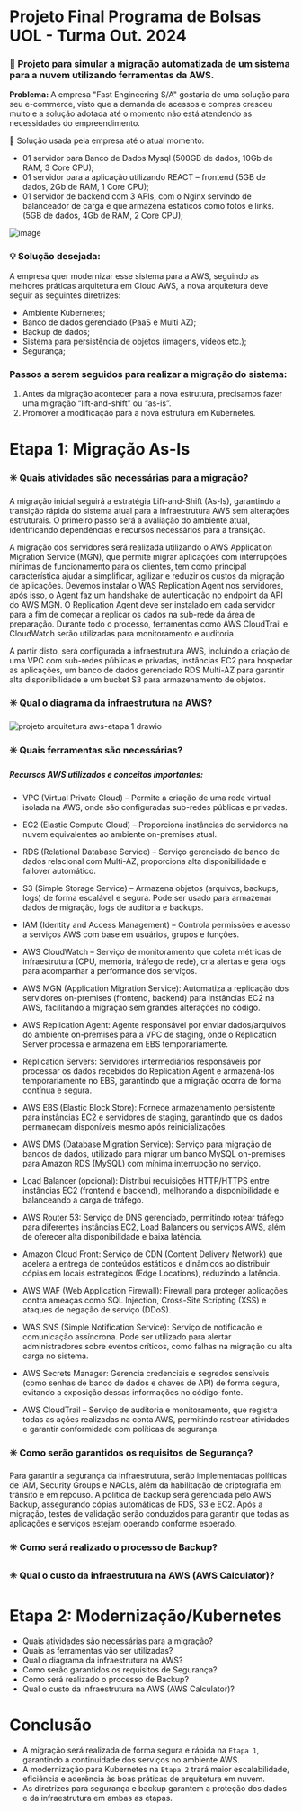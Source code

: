 # Projeto Final Programa de Bolsas UOL - Turma Out. 2024

### 📄 Projeto para simular a migração automatizada de um sistema para a nuvem utilizando ferramentas da AWS.

**Problema:** A empresa "Fast Engineering S/A" gostaria de uma solução para seu e-commerce, visto que a demanda de acessos e compras cresceu muito e a solução adotada até o momento não está atendendo as necessidades do empreendimento.

📌 Solução usada pela empresa até o atual momento:

- 01 servidor para Banco de Dados Mysql (500GB de dados, 10Gb de RAM, 3 Core CPU);
- 01 servidor para a aplicação utilizando REACT – frontend (5GB de dados, 2Gb de RAM, 1 Core CPU);
- 01 servidor de backend com 3 APIs, com o Nginx servindo de balanceador de carga e que armazena estáticos como fotos e links. (5GB de dados, 4Gb de RAM, 2 Core CPU); 

![image](https://github.com/user-attachments/assets/154f6483-7375-41b6-8529-3f714ce6ce26)

### 💡 Solução desejada:

A empresa quer modernizar esse sistema para a AWS, seguindo as melhores práticas arquitetura em Cloud AWS, a nova arquitetura deve seguir as seguintes diretrizes:

-  Ambiente Kubernetes;
-  Banco de dados gerenciado (PaaS e Multi AZ);
-  Backup de dados;
-  Sistema para persistência de objetos (imagens, vídeos etc.);
-  Segurança;

### Passos a serem seguidos para realizar a migração do sistema:

1) Antes da migração acontecer para a nova estrutura, precisamos fazer uma migração “lift-and-shift” ou “as-is”.
2) Promover a modificação para a nova estrutura em Kubernetes.

# Etapa 1: Migração As-Is

### ✳️ Quais atividades são necessárias para a migração?

A migração inicial seguirá a estratégia Lift-and-Shift (As-Is), garantindo a transição rápida do sistema atual para a infraestrutura AWS sem alterações estruturais. O primeiro passo será a avaliação do ambiente atual, identificando dependências e recursos necessários para a transição.

A migração dos servidores será realizada utilizando o AWS Application Migration Service (MGN), que permite migrar aplicações com interrupções mínimas de funcionamento para os clientes, tem como principal característica ajudar a simplificar, agilizar e reduzir os custos da migração de aplicações. Devemos instalar o WAS Replication Agent nos servidores, após isso, o Agent faz um handshake de autenticação no endpoint da API do AWS MGN. O Replication Agent deve ser instalado em cada servidor para a fim de começar a replicar os dados na sub-rede da área de preparação. Durante todo o processo, ferramentas como AWS CloudTrail e CloudWatch serão utilizadas para monitoramento e auditoria. 

A partir disto, será configurada a infraestrutura AWS, incluindo a criação de uma VPC com sub-redes públicas e privadas, instâncias EC2 para hospedar as aplicações, um banco de dados gerenciado RDS Multi-AZ para garantir alta disponibilidade e um bucket S3 para armazenamento de objetos. 

### ✳️ Qual o diagrama da infraestrutura na AWS?

![projeto arquitetura aws-etapa 1 drawio](https://github.com/user-attachments/assets/07eb6515-b544-46cd-87ce-247b38e22fab)

### ✳️ Quais ferramentas são necessárias?

##### Recursos AWS utilizados e conceitos importantes:

- VPC (Virtual Private Cloud) – Permite a criação de uma rede virtual isolada na AWS, onde são configuradas sub-redes públicas e privadas.

- EC2 (Elastic Compute Cloud) – Proporciona instâncias de servidores na nuvem equivalentes ao ambiente on-premises atual.

- RDS (Relational Database Service) – Serviço gerenciado de banco de dados relacional com Multi-AZ, proporciona alta disponibilidade e failover automático.

- S3 (Simple Storage Service) – Armazena objetos (arquivos, backups, logs) de forma escalável e segura. Pode ser usado para armazenar dados de migração, logs de auditoria e backups.

- IAM (Identity and Access Management) – Controla permissões e acesso a serviços AWS com base em usuários, grupos e funções.

- AWS CloudWatch – Serviço de monitoramento que coleta métricas de infraestrutura (CPU, memória, tráfego de rede), cria alertas e gera logs para acompanhar a performance dos serviços.

- AWS MGN (Application Migration Service): Automatiza a replicação dos servidores on-premises (frontend, backend) para instâncias EC2 na AWS, facilitando a migração sem grandes alterações no código.

- AWS Replication Agent: Agente responsável por enviar dados/arquivos do ambiente on-premises para a VPC de staging, onde o Replication Server processa e armazena em EBS temporariamente.

- Replication Servers: Servidores intermediários responsáveis por processar os dados recebidos do Replication Agent e armazená-los temporariamente no EBS, garantindo que a migração ocorra de forma contínua e segura.

- AWS EBS (Elastic Block Store): Fornece armazenamento persistente para instâncias EC2 e servidores de staging, garantindo que os dados permaneçam disponíveis mesmo após reinicializações.

- AWS DMS (Database Migration Service): Serviço para migração de bancos de dados, utilizado para migrar um banco MySQL on-premises para Amazon RDS (MySQL) com mínima interrupção no serviço.

- Load Balancer (opcional): Distribui requisições HTTP/HTTPS entre instâncias EC2 (frontend e backend), melhorando a disponibilidade e balanceando a carga de tráfego.

- AWS Router 53: Serviço de DNS gerenciado, permitindo rotear tráfego para diferentes instâncias EC2, Load Balancers ou serviços AWS, além de oferecer alta disponibilidade e baixa latência.

- Amazon Cloud Front: Serviço de CDN (Content Delivery Network) que acelera a entrega de conteúdos estáticos e dinâmicos ao distribuir cópias em locais estratégicos (Edge Locations), reduzindo a latência.

- AWS WAF (Web Application Firewall): Firewall para proteger aplicações contra ameaças como SQL Injection, Cross-Site Scripting (XSS) e ataques de negação de serviço (DDoS).

- WAS SNS (Simple Notification Service): Serviço de notificação e comunicação assíncrona. Pode ser utilizado para alertar administradores sobre eventos críticos, como falhas na migração ou alta carga no sistema.

- AWS Secrets Manager: Gerencia credenciais e segredos sensíveis (como senhas de banco de dados e chaves de API) de forma segura, evitando a exposição dessas informações no código-fonte.

- AWS CloudTrail – Serviço de auditoria e monitoramento, que registra todas as ações realizadas na conta AWS, permitindo rastrear atividades e garantir conformidade com políticas de segurança.

### ✳️ Como serão garantidos os requisitos de Segurança?

Para garantir a segurança da infraestrutura, serão implementadas políticas de IAM, Security Groups e NACLs, além da habilitação de criptografia em trânsito e em repouso. A política de backup será gerenciada pelo AWS Backup, assegurando cópias automáticas de RDS, S3 e EC2. Após a migração, testes de validação serão conduzidos para garantir que todas as aplicações e serviços estejam operando conforme esperado.

### ✳️ Como será realizado o processo de Backup?

### ✳️ Qual o custo da infraestrutura na AWS (AWS Calculator)? 

# Etapa 2: Modernização/Kubernetes 

- Quais atividades são necessárias para a migração?
- Quais as ferramentas vão ser utilizadas?
- Qual o diagrama da infraestrutura na AWS?
- Como serão garantidos os requisitos de Segurança?
- Como será realizado o processo de Backup?
- Qual o custo da infraestrutura na AWS (AWS Calculator)? 

# Conclusão

- A migração será realizada de forma segura e rápida na ``Etapa 1``, garantindo a continuidade dos serviços no ambiente AWS.
- A modernização para Kubernetes na ``Etapa 2`` trará maior escalabilidade, eficiência e aderência às boas práticas de arquitetura em nuvem.
- As diretrizes para segurança e backup garantem a proteção dos dados e da infraestrutura em ambas as etapas.
